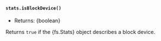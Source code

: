 #### `stats.isBlockDevice()`

<!-- YAML
added: v0.1.10
-->

* Returns: {boolean}

Returns `true` if the {fs.Stats} object describes a block device.
